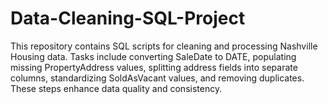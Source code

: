 # Data-Cleaning-SQL-Project
This repository contains SQL scripts for cleaning and processing Nashville Housing data. Tasks include converting SaleDate to DATE, populating missing PropertyAddress values, splitting address fields into separate columns, standardizing SoldAsVacant values, and removing duplicates. These steps enhance data quality and consistency.
